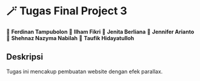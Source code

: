 # 🪄 Tugas Final Project 3

👤 **Ferdinan Tampubolon**
👤 **Ilham Fikri**
👤 **Jenita Berliana**
👤 **Jennifer Arianto**
👤 **Shehnaz Nazyma Nabilah**
👤 **Taufik Hidayatulloh**

## Deskripsi

Tugas ini mencakup pembuatan website dengan efek parallax.
